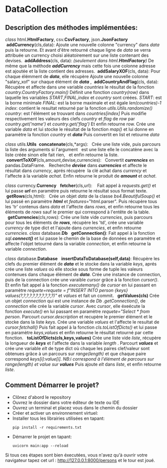 # DataCollection
## Description des méthodes implémentées:
*class* html.**HtmlFactory**, csv.**CsvFactory**, json.**JsonFactory**
 **addCurrency**(cls,data):
Ajoute une nouvelle colonne "currency" dans *data* puis la retourne.
Et avant d'être retourné chaque ligne de *data* se verra attribuée un currency choisi aléatoirement sur une liste contenant des devises.
 **addAddress**(cls, data):
*(seulement dans html.**HtmlFactory**)*
De même que la méthode ***addCurrency*** mais cette fois une colonne adresse est ajoutée et la liste contient des adresses.
 **addSalaryXOF**(cls, data):
Pour chaque élémment de ***data***, elle récupère 
Ajoute une nouvelle colonne "salary_xof" sur chaque élément de ***data*** ,
 **addCountryAndFlag**(cls, data):
Récupère et affecte dans une variable *countries* le résultat de la fonction *country.CountryFactory.main()*
Définit une fonction *country(row)* dans laquelle les variables *START*,*FINAL*,*index* et *country* sont créées.
*START*: est la borne minimale
*FINAL*: est la borne maximale et est égale *len(countries)-1*
*index*: contient le resultat retourné par la fonction *utils.Utils.randomize()*
*country*: est l'élément se trouvant dans *countries[index]*
Puis modifie respectivement les valeurs des clefs *country* et *flag* de *row* par *country.get('name')* et *country.get('flag')*
Et enfin retourne row.
Crée une variable *data* et lui stocke le résultat de la fonction *map()* et lui donne en paramètre la fonction *country* et ***data***
Puis convertit en list et retourne *data*

*class* utils.**Utils**
 **concatenate**(cls,*args):
  Crée une liste vide, puis parcours la liste des arguments si l'argument   est une liste elle le concatène avec la liste créée sinon elle fait rien,   et enfin retourne la liste.
 **convertToXOF**(cls,amount,devise,currencies):
  Convertit ***currencies*** en pandas.DataFrame.
  Recherche  ***devise*** dans ***currencies*** et affecte le résultat dans *currency*, aprés récupère  la clé achat dans *currency* et l'affecte à la variable *achat*. Enfin retourne le produit de ***amount*** et *achat*.

*class* currency.**Currency**
  **fetcher**(cls,url):
   Fait appel à *requests.get()* et lui passe ***url*** en paramètre puis retourne le résultat sous format texte.
 **getRows**(cls,html):
  Crée un objet *data* de la classe *bs4.BeautifulSoup()* et lui passé  en paramètre ***html*** et *features*="html.parser".
Puis récupère tous les 'tr' contenus dans *data* et l'affecte dans *rows*, et enfin retourne tous les éléments de *rows* sauf le premier qui correspond à l'entête de la table.
  **getCurrencies**(cls,rows):
Crée une liste vide *currencies*, puis parcours pour tous les éléments de ***rows***, récupère les 'td', crée une variable *currency* de type dict et l'ajoute dans *currencies*, et enfin retourne *currencies*.
*class* database.**Db**
  **getConnection()**:
Fait appel à la fonction *sql.**connect()*** et lui passe le chemin de la base de données en paramètre et affecte l'objet tetourné dans la variable *connection*, et enfin retourne la variable *connection*.

*class* database.**Database**
  **insertDataToDatabase(self,data)**:
Récupère les clefs du premier élément de ***data*** et le stocke dans la variable *keys*, aprés crée une liste *values* où elle stocke sous forme de tuple les valeurs contenues dans chaque élément de ***data***.
Crée une instance de connection, puis de la connection crée une varaible *cursor* grâce à la fonction *cursor()*.
Et enfin fait appel à la fonction *executemany()* de *cursor* en lui passant en paramètre *requete=requete = f"INSERT INTO person {keys} values(?,?,?,?,?,?,?,?,?,?,?)"* et *values* et fait un commit.
  **getValues(cls)**
Crée un objet *connection* qui est une instance de *Db .getConnection()*, de *connection* elle crée la variable *cursor*. Avec *cursor*, elle éxeécute la fonction *execute()* en lui passant en paramètre *requete="Select * from person*.
Parcourt *cursor.description* et recupère le premier élément et le stocke dans la liste *keys*.
Crée une variable *values* et l'affecte le resultat de *cursor.fetchall()*
Puis fait appel à la fonction *cls.toListOfDicts()* et lui passe en paramètre *keys*,*values* et enfin retourne le résultat retourné par cette fonction.
  **toListOfDicts(cls,keys,values)**
Crée une liste vide *liste*, récupère la longueur de ***keys*** et l'affecte dans la variable *length* .
Parcourt ***values*** et crée une variable *elt* de type dict où chaque les paires clef/valeur sont obtenues grâce à un parcours sur *range(length)* et que chaque paire correspond *keys[i]:value[i]*.
*NB:i correspond à l'élément de parcours sur range(length) et value sur **values***
Puis ajoute *elt* dans *liste*, et enfin retourne *liste*.
    
## Comment Démarrer le projet?
- Clônez d'abord le repository
- Ouvrez le dossier dans votre éditeur de texte ou IDE
- Ouvrez un terminal et placez vous dans le chemin du dossier
- Créer et activer un environnement virtuel:
- Installer tous les librairies utilisées en tapant:
    ```
    pip install -r requirements.txt
    ```
- Démarrer le projet en tapant:
    ```
    uvicorn main:app --reload  
    ```

Si tous ces étapes sont bien éxecutées, vous n'avez qu'à ouvrir votre navigateur tapez cet url : http://127.0.0.1:8000/persons et le tour est joué.

